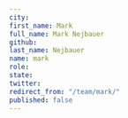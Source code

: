 ```yaml
---
city: 
first_name: Mark
full_name: Mark Nejbauer
github: 
last_name: Nejbauer
name: mark
role: 
state: 
twitter: 
redirect_from: "/team/mark/"
published: false
---
```


